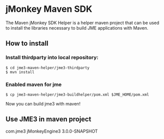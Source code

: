 jMonkey Maven SDK
=================

The Maven jMonkey SDK Helper is a helper maven project that can be used to install the libraries necessary to build JME applications with Maven.

How to install
--------------

### Install thirdparty into local repository:

    $ cd jme3-maven-helper/jme3-thirdparty
    $ mvn install
    
    
### Enabled maven for jme

    $ cp jme3-maven-helper/jme3-buildhelper/pom.xml $JME_HOME/pom.xml
    
Now you can build jme3 with maven!

Use JME3 in maven project
-------------------------

  <dependency>
      <groupId>com.jme3</groupId>
      <artifactId>jMonkeyEngine3</artifactId>
      <version>3.0.0-SNAPSHOT</version>
  </dependency>